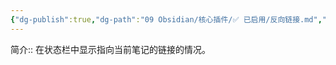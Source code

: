 ```yaml
---
{"dg-publish":true,"dg-path":"09 Obsidian/核心插件/✅ 已启用/反向链接.md","permalink":"/09 Obsidian/核心插件/✅ 已启用/反向链接/","noteIcon":"dg-note-icon","created":"2025-07-31","updated":"2025-07-31"}
---
```



简介:: 在状态栏中显示指向当前笔记的链接的情况。
